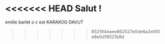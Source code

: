 <<<<<<< HEAD
Salut !
=======
emilie barlet 
o c est KARAKOG DAVUT
>>>>>>> 852194eaee862527e0de6a2e0f0e8e0d18021b8d
